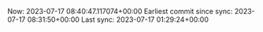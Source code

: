 Now: 2023-07-17 08:40:47.117074+00:00 Earliest commit since sync: 2023-07-17 08:31:50+00:00 Last sync: 2023-07-17 01:29:24+00:00
